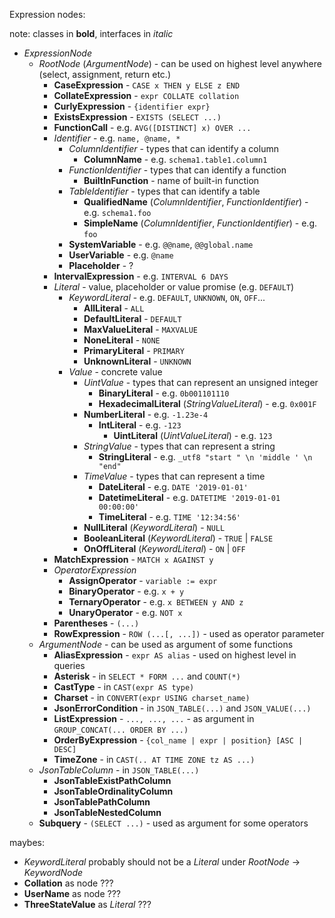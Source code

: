 
Expression nodes:

note: classes in **bold**, interfaces in *italic*

- *ExpressionNode*
  - *RootNode* (*ArgumentNode*) - can be used on highest level anywhere (select, assignment, return etc.)
    - **CaseExpression** - `CASE x THEN y ELSE z END`
    - **CollateExpression** - `expr COLLATE collation`
    - **CurlyExpression** - `{identifier expr}`
    - **ExistsExpression** - `EXISTS (SELECT ...)`
    - **FunctionCall** - e.g. `AVG([DISTINCT] x) OVER ...`
    - *Identifier* - e.g. `name, @name, *`
      - *ColumnIdentifier* - types that can identify a column
        - **ColumnName** - e.g. `schema1.table1.column1`
      - *FunctionIdentifier* - types that can identify a function
        - **BuiltInFunction** - name of built-in function 
      - *TableIdentifier* - types that can identify a table
        - **QualifiedName** (*ColumnIdentifier*, *FunctionIdentifier*) - e.g. `schema1.foo`
        - **SimpleName** (*ColumnIdentifier*, *FunctionIdentifier*) - e.g. `foo`
      - **SystemVariable** - e.g. `@@name`, `@@global.name`
      - **UserVariable** - e.g. `@name`
      - **Placeholder** - ?
    - **IntervalExpression** - e.g. `INTERVAL 6 DAYS`
    - *Literal* - value, placeholder or value promise (e.g. `DEFAULT`)
      - *KeywordLiteral* - e.g. `DEFAULT`, `UNKNOWN`, `ON`, `OFF`...
        - **AllLiteral** - `ALL`
        - **DefaultLiteral** - `DEFAULT`
        - **MaxValueLiteral** - `MAXVALUE`
        - **NoneLiteral** - `NONE`
        - **PrimaryLiteral** - `PRIMARY`
        - **UnknownLiteral** - `UNKNOWN`
      - *Value* - concrete value
        - *UintValue* - types that can represent an unsigned integer
          - **BinaryLiteral** - e.g. `0b001101110`
          - **HexadecimalLiteral** (*StringValueLiteral*) - e.g. `0x001F`
        - **NumberLiteral** - e.g. `-1.23e-4`
          - **IntLiteral** - e.g. `-123`
            - **UintLiteral** (*UintValueLiteral*) - e.g. `123`
        - *StringValue* - types that can represent a string
          - **StringLiteral** - e.g. `_utf8 "start " \n 'middle ' \n "end"`
        - *TimeValue* - types that can represent a time
          - **DateLiteral** - e.g. `DATE '2019-01-01'`
          - **DatetimeLiteral** - e.g. `DATETIME '2019-01-01 00:00:00'`
          - **TimeLiteral** - e.g. `TIME '12:34:56'`
        - **NullLiteral** (*KeywordLiteral*) - `NULL`
        - **BooleanLiteral** (*KeywordLiteral*) - `TRUE` | `FALSE`
        - **OnOffLiteral** (*KeywordLiteral*) - `ON` | `OFF`
    - **MatchExpression** - `MATCH x AGAINST y`
    - *OperatorExpression*
      - **AssignOperator** - `variable := expr`
      - **BinaryOperator** - e.g. `x + y`
      - **TernaryOperator** - e.g. `x BETWEEN y AND z`
      - **UnaryOperator** - e.g. `NOT x`
    - **Parentheses** - `(...)`
    - **RowExpression** - `ROW (...[, ...])`  - used as operator parameter
  - *ArgumentNode* - can be used as argument of some functions
    - **AliasExpression** - `expr AS alias` - used on highest level in queries
    - **Asterisk** - in `SELECT * FORM ...` and `COUNT(*)`
    - **CastType** - in `CAST(expr AS type)`
    - **Charset** - in `CONVERT(expr USING charset_name)`
    - **JsonErrorCondition** - in `JSON_TABLE(...)` and `JSON_VALUE(...)`
    - **ListExpression** - `..., ..., ...` - as argument in `GROUP_CONCAT(... ORDER BY ...)`
    - **OrderByExpression** - `{col_name | expr | position} [ASC | DESC]`
    - **TimeZone** - in `CAST(.. AT TIME ZONE tz AS ...)`
  - *JsonTableColumn* - in `JSON_TABLE(...)`
    - **JsonTableExistPathColumn**
    - **JsonTableOrdinalityColumn**
    - **JsonTablePathColumn**
    - **JsonTableNestedColumn**
  - **Subquery** - `(SELECT ...)` - used as argument for some operators

maybes:
- *KeywordLiteral* probably should not be a *Literal* under *RootNode* -> *KeywordNode*
- **Collation** as node ???
- **UserName** as node ???
- **ThreeStateValue** as *Literal* ???
